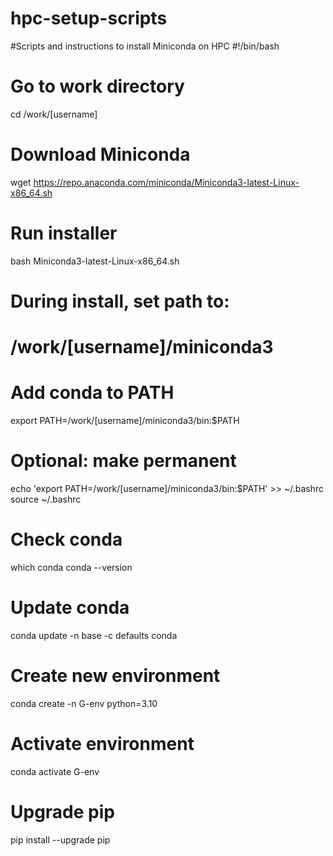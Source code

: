 # hpc-setup-scripts
#Scripts and instructions to install Miniconda on HPC 
#!/bin/bash

# Go to work directory
cd /work/[username]

# Download Miniconda
wget https://repo.anaconda.com/miniconda/Miniconda3-latest-Linux-x86_64.sh

# Run installer
bash Miniconda3-latest-Linux-x86_64.sh

# During install, set path to:
# /work/[username]/miniconda3

# Add conda to PATH
export PATH=/work/[username]/miniconda3/bin:$PATH

# Optional: make permanent
echo 'export PATH=/work/[username]/miniconda3/bin:$PATH' >> ~/.bashrc
source ~/.bashrc

# Check conda
which conda
conda --version

# Update conda
conda update -n base -c defaults conda

# Create new environment
conda create -n G-env python=3.10

# Activate environment
conda activate G-env

# Upgrade pip
pip install --upgrade pip


